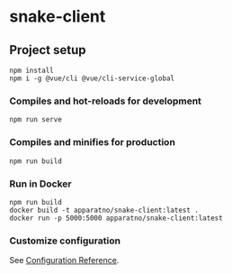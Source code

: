 # snake-client

## Project setup

```
npm install
npm i -g @vue/cli @vue/cli-service-global
```

### Compiles and hot-reloads for development

```
npm run serve
```

### Compiles and minifies for production

```
npm run build
```

### Run in Docker

```
npm run build
docker build -t apparatno/snake-client:latest .
docker run -p 5000:5000 apparatno/snake-client:latest
```

### Customize configuration

See [Configuration Reference](https://cli.vuejs.org/config/).
